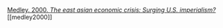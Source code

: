 [Medley. 2000. _The east asian economic crisis: Surging U.S. imperialism?_](zotero://select/items/1_YV69UG6Z)[[medley2000]]
